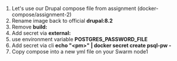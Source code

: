 1. Let's use our Drupal compose file from assignment (docker-compose/assignment-2)
2. Rename image back to official **drupal:8.2**
3. Remove **build:**
4. Add secret via **external:**
5. use environment variable **POSTGRES_PASSWORD_FILE**
6. Add secret via cli **echo "\<pm>" | docker secret create psql-pw -**
7. Copy compose into a new yml file on your Swarm node1